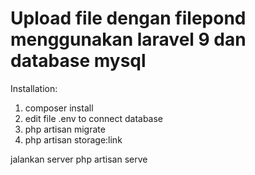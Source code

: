 # Upload file dengan filepond menggunakan laravel 9 dan database mysql
Installation: 
1. composer install
2. edit file .env to connect database
3. php artisan migrate
4. php artisan storage:link

jalankan server
php artisan serve
